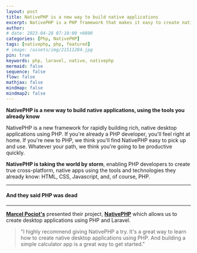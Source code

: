 ```yaml
---
layout: post
title: NativePHP is a new way to build native applications
excerpt: NativePHP is a PHP framework that makes it easy to create native desktop applications. NativePHP is a new framework for rapidly building rich, native desktop applications using PHP. If you're already a PHP developer, you'll feel right at home. If you're new to PHP, we think you'll find NativePHP easy to pick up and use.
author: 
# date: 2023-04-28 07:10:00 +0800
categories: [Php, NativePHP]
tags: [nativephp, php, featured]
# image: /assets/img/21511284.jpg
pin: true
keywords: php, laravel, native, nativephp
mermaid: false
sequence: false
flow: false
mathjax: false
mindmap: false
mindmap2: false
---
```


**NativePHP is a new way to build native applications, using the tools you already know**


<span class="firstcharacter">N</span>ativePHP is a new framework for rapidly building rich, native desktop applications using PHP. If you're already a PHP developer, you'll feel right at home. If you're new to PHP, we think you'll find NativePHP easy to pick up and use. Whatever your path, we think you're going to be productive quickly.


**NativePHP is taking the world by storm**, enabling PHP developers to create true cross-platform, native apps using the tools and technologies they already know: HTML, CSS, Javascript, and, of course, PHP.

---

#### And they said PHP was dead

---


[**Marcel Pociot's**](https://github.com/mpociot) presented their project, [**NativePHP**](https://nativephp.com/) which allows us to create desktop applications using PHP and Laravel.


> "I highly recommend giving NativePHP a try. It's a great way to learn how to create native desktop applications using PHP. And building a simple calculator app is a great way to get started."
